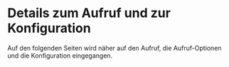 # Details zum Aufruf und zur Konfiguration

Auf den folgenden Seiten wird näher auf den Aufruf, die Aufruf-Optionen und die Konfiguration eingegangen.

[.status]: todo "More infos/text on this prefix page?"
